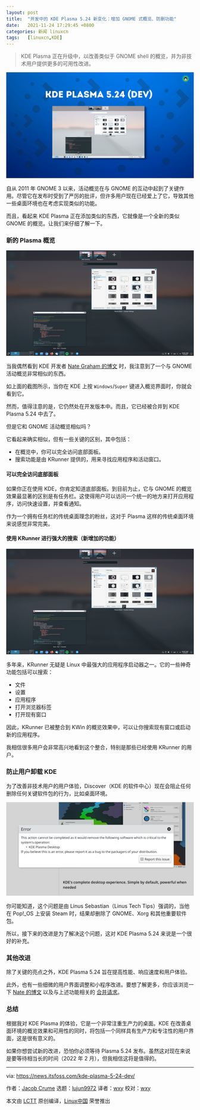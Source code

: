 ```yaml
---
layout: post
title:	"开发中的 KDE Plasma 5.24 新变化：增加 GNOME 式概览、防删功能"
date:	2021-11-24 17:29:45 +0800 
categories:	新闻 linuxcn 
tags:	[linuxcn,KDE]
---
```




> 
> KDE Plasma 正在升级中，以改善类似于 GNOME shell 的概览，并为非技术用户提供更多的可用性改进。
> 
> 
> 


![](/Asserts/Images/album/202111/24/172946sdxdebf0zq67wrp7.png)


自从 2011 年 GNOME 3 以来，活动概览在与 GNOME 的互动中起到了关键作用。尽管它在发布时受到了严厉的批评，但许多用户现在已经爱上了它，导致其他一些桌面环境也在考虑实现类似的功能。


而且，看起来 KDE Plasma 正在添加类似的东西，它就像是一个全新的类似 GNOME 的概览。让我们来仔细了解一下。


### 新的 Plasma 概览


![Image: Vlad Zahorodnii / KDE Developer](/Asserts/Images/album/202111/24/172948k7kbpp4jbu77747u.png)


当我偶然看到 KDE 开发者 [Nate Graham 的博文](https://pointieststick.com/2021/11/19/this-week-in-kde-most-of-gnome-shell-in-the-overview-effect/) 时，我注意到了一个与 GNOME 活动概览非常相似的东西。


如上面的截图所示，当你在 KDE 上按 `Windows`/`Super` 键进入概览界面时，你就会看到它。


然而，值得注意的是，它仍然处在开发版本中。而且，它已经被合并到 KDE Plasma 5.24 中去了。


但是它和 GNOME 活动概览相似吗？


它看起来确实相似，但有一些关键的区别，其中包括：


* 在概览中，你可以完全访问底部面板。
* 搜索功能是由 KRunner 提供的，用来寻找应用程序和活动窗口。


#### 可以完全访问底部面板


如果你正在使用 KDE，你肯定知道底部面板。到目前为止，它与 GNOME 的概览效果最显著的区别是有任务栏。这使得用户可以访问一个统一的地方来打开应用程序，访问快速设置，并查看通知。


作为一个拥有任务栏的传统桌面理念的粉丝，这对于 Plasma 这样的传统桌面环境来说感觉非常完美。


#### 使用 KRunner 进行强大的搜索（新增加的功能）


![](/Asserts/Images/album/202111/24/172948k7kbpp4jbu77747u.png)


多年来，KRunner 无疑是 Linux 中最强大的应用程序启动器之一。它的一些神奇功能包括可以搜索：


* 文件
* 设置
* 应用程序
* 打开浏览器标签
* 打开现有窗口


因此，KRunner 已被整合到 KWin 的概览效果中，可以让你搜索现有窗口或启动新的应用程序。


我相信很多用户会非常高兴地看到这个整合，特别是那些已经使用 KRunner 的用户。


### 防止用户卸载 KDE


为了改善非技术用户的用户体验，Discover（KDE 的软件中心）现在会阻止任何删除任何关键软件包的行为，比如桌面环境。


![来自 PointiestStick 博客](/Asserts/Images/album/202111/24/172950d4pp4t4004b3tust.png)


你可能知道，这个问题是由 Linus Sebastian（Linus Tech Tips）强调的，当他在 Pop!\_OS 上安装 Steam 时，结果却删除了 GNOME、Xorg 和其他重要软件包。


所以，接下来的改进是为了解决这个问题，这对 KDE Plasma 5.24 来说是一个很好的补充。


### 其他改进


除了关键的亮点之外，KDE Plasma 5.24 旨在提高性能、响应速度和用户体验。


此外，也有一些细微的用户界面调整和小程序改进。要想了解更多，你应该浏览一下 [Nate 的博文](https://pointieststick.com/2021/11/19/this-week-in-kde-most-of-gnome-shell-in-the-overview-effect/) 以及与上述功能相关的 [合并请求](https://invent.kde.org/plasma/kwin/-/merge_requests/1688)。


### 总结


根据我对 KDE Plasma 的体验，它是一个非常注重生产力的桌面。KDE 在改善桌面环境的概览效果和可用性的同时，将包括一个同样具有生产力和专注性的用户界面，这是很有意义的。


如果你想尝试新的改进，恐怕你必须等待 Plasma 5.24 发布。虽然这对现在来说是要等待相当长的时间（2022 年 2 月），但我相信这将是值得的。




---


via: <https://news.itsfoss.com/kde-plasma-5-24-dev/>


作者：[Jacob Crume](https://news.itsfoss.com/author/jacob/) 选题：[lujun9972](https://github.com/lujun9972) 译者：[wxy](https://github.com/wxy) 校对：[wxy](https://github.com/wxy)


本文由 [LCTT](https://github.com/LCTT/TranslateProject) 原创编译，[Linux中国](https://linux.cn/) 荣誉推出

